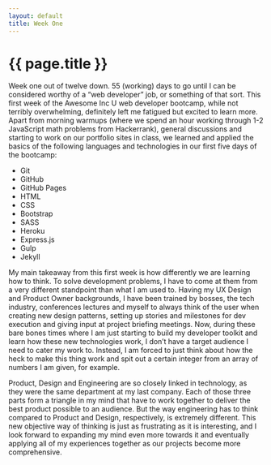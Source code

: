 ```yaml
---
layout: default
title: Week One
---
```


# {{ page.title }}


Week one out of twelve down.  55 (working) days to go until I can be considered worthy of a “web developer” job, or something of that sort.  This first week of the Awesome Inc U web developer bootcamp, while not terribly overwhelming, definitely left me fatigued but excited to learn more.  Apart from morning warmups (where we spend an hour working through 1-2 JavaScript math problems from Hackerrank), general discussions and starting to work on our portfolio sites in class, we learned and applied the basics of the following languages and technologies in our first five days of the bootcamp:


* Git
* GitHub
* GitHub Pages
* HTML
* CSS
* Bootstrap
* SASS
* Heroku
* Express.js
* Gulp
* Jekyll


My main takeaway from this first week is how differently we are learning how to think.  To solve development problems, I have to come at them from a very different standpoint than what I am used to.  Having my UX Design and Product Owner backgrounds, I have been trained by bosses, the tech industry, conferences lectures and myself to always think of the user when creating new design patterns, setting up stories and milestones for dev execution and giving input at project briefing meetings.  Now, during these bare bones times where I am just starting to build my developer toolkit and learn how these new technologies work, I don’t have a target audience I need to cater my work to.  Instead, I am forced to just think about how the heck to make this thing work and spit out a certain integer from an array of numbers I am given, for example.


Product, Design and Engineering are so closely linked in technology, as they were the same department at my last company.  Each of those three parts form a triangle in my mind that have to work together to deliver the best product possible to an audience.  But the way engineering has to think compared to Product and Design, respectively, is extremely different.  This new objective way of thinking is just as frustrating as it is interesting, and I look forward to expanding my mind even more towards it and eventually applying all of my experiences together as our projects become more comprehensive.